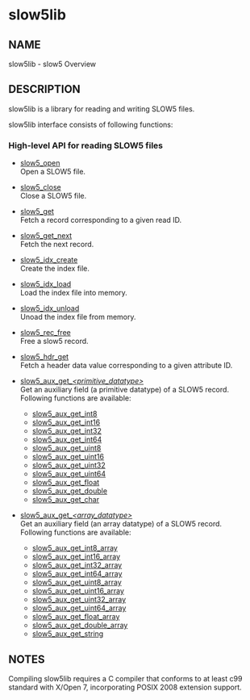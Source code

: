# slow5lib

## NAME

slow5lib - slow5 Overview

## DESCRIPTION

slow5lib is a library for reading and writing SLOW5 files.

slow5lib interface consists of following functions:

### High-level API for reading SLOW5 files

* [slow5_open](slow5_open.md)  
  Open a SLOW5 file.
* [slow5_close](slow5_close.md)  
  Close a  SLOW5 file.
* [slow5_get](slow5_open.md)  
    Fetch a record corresponding to a given read ID.
* [slow5_get_next](slow5_get_next.md)  
    Fetch the next record.
* [slow5_idx_create](slow5_idx_create.md)  
    Create the index file.
* [slow5_idx_load](slow5_idx_load.md)  
    Load the index file into memory.
* [slow5_idx_unload](slow5_idx_unload.md)  
    Unoad the index file from memory.
* [slow5_rec_free](slow5_rec_free.md)  
    Free a slow5 record.
* [slow5_hdr_get](slow5_hdr_get.md)  
    Fetch a header data value corresponding to a given attribute ID.
*  [slow5_aux_get_*<primitive_datatype>*](slow5_aux_get.md)  
    Get an auxiliary field (a primitive datatype) of a SLOW5 record.   
    Following functions are available:
    - [slow5_aux_get_int8](slow5_aux_get.md)
    - [slow5_aux_get_int16](slow5_aux_get.md)
    - [slow5_aux_get_int32](slow5_aux_get.md)
    - [slow5_aux_get_int64](slow5_aux_get.md)
    - [slow5_aux_get_uint8](slow5_aux_get.md)
    - [slow5_aux_get_uint16](slow5_aux_get.md)
    - [slow5_aux_get_uint32](slow5_aux_get.md)
    - [slow5_aux_get_uint64](slow5_aux_get.md)
    - [slow5_aux_get_float](slow5_aux_get.md)
    - [slow5_aux_get_double](slow5_aux_get.md)
    - [slow5_aux_get_char](slow5_aux_get.md)

*   [slow5_aux_get_*<array_datatype>*](slow5_aux_get_array.md)  
    Get an auxiliary field (an array datatype) of a SLOW5 record.   
    Following functions are available:
    * [slow5_aux_get_int8_array](slow5_aux_get_array.md)
    * [slow5_aux_get_int16_array](slow5_aux_get_array.md)
    * [slow5_aux_get_int32_array](slow5_aux_get_array.md)
    * [slow5_aux_get_int64_array](slow5_aux_get_array.md)
    * [slow5_aux_get_uint8_array](slow5_aux_get_array.md)
    * [slow5_aux_get_uint16_array](slow5_aux_get_array.md)
    * [slow5_aux_get_uint32_array](slow5_aux_get_array.md)
    * [slow5_aux_get_uint64_array](slow5_aux_get_array.md)
    * [slow5_aux_get_float_array](slow5_aux_get_array.md)
    * [slow5_aux_get_double_array](slow5_aux_get_array.md)
    * [slow5_aux_get_string](slow5_aux_get_array.md)

<!--
### Low-level API for reading and writing SLOW5 files
* [slow5_open_with](low_level_api/slow5_open_with.md)
    Open a SLOW5 file. User can specify the SLOW5 format.
-->

## NOTES

Compiling slow5lib requires a C compiler that conforms to at least c99 standard with X/Open 7, incorporating POSIX 2008 extension support.
